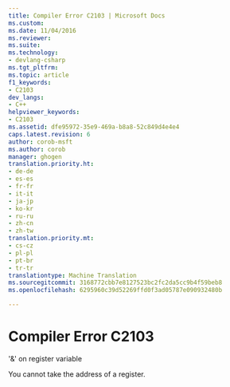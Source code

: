 ```yaml
---
title: Compiler Error C2103 | Microsoft Docs
ms.custom: 
ms.date: 11/04/2016
ms.reviewer: 
ms.suite: 
ms.technology:
- devlang-csharp
ms.tgt_pltfrm: 
ms.topic: article
f1_keywords:
- C2103
dev_langs:
- C++
helpviewer_keywords:
- C2103
ms.assetid: dfe95972-35e9-469a-b8a8-52c849d4e4e4
caps.latest.revision: 6
author: corob-msft
ms.author: corob
manager: ghogen
translation.priority.ht:
- de-de
- es-es
- fr-fr
- it-it
- ja-jp
- ko-kr
- ru-ru
- zh-cn
- zh-tw
translation.priority.mt:
- cs-cz
- pl-pl
- pt-br
- tr-tr
translationtype: Machine Translation
ms.sourcegitcommit: 3168772cbb7e8127523bc2fc2da5cc9b4f59beb8
ms.openlocfilehash: 6295960c39d52269ffd0f3ad05787e090932480b

---
```

# Compiler Error C2103
'&' on register variable  
  
 You cannot take the address of a register.


<!--HONumber=Jan17_HO2-->


